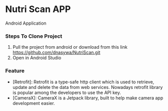 # Nutri Scan APP
Android Application

### Steps To Clone Project

1. Pull the project from android or download from this link https://github.com/dnasywa/NutriScan.git
2. Open in Android Studio

### Feature
* [Retrofit]: Retrofit is a type-safe http client which is used to retrieve, update and delete the data from web services. Nowadays retrofit library is popular among the developers to use the API key.
* [CameraX]: CameraX is a Jetpack library, built to help make camera app development easier. 

